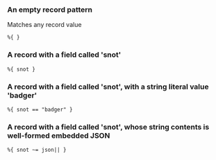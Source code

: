 
### An empty record pattern

Matches any record value

```tremor
%{ }
```

### A record with a field called 'snot'

```tremor
%{ snot }
```

### A record with a field called 'snot', with a string literal value 'badger'

```tremor
%{ snot == "badger" }
```

### A record with a field called 'snot', whose string contents is well-formed embedded JSON

```tremor
%{ snot ~= json|| }
```

